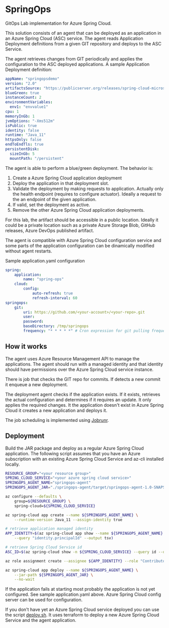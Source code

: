 # SpringOps
GitOps Lab implementation for Azure Spring Cloud.

This solution consists of an agent that can be deployed as an application in an Azure Spring Cloud (ASC) service. The agent reads Application Deployment definitions from a given GIT repository and deploys to the ASC Service.

The agent retrieves changes from GIT periodically and applies the configuration to the ASC deployed applications.
A sample Application Deployment definition:
```yaml
appName: "springopsdemo"
version: "2.0"
artifactsSource: "https://publicserver.org/releases/spring-cloud-microservice-0.0.1-SNAPSHOT.jar"
blueGreen: true
instanceCount: 2
environmentVariables:
  env1: "envvalue1"
cpu: 1
memoryInGb: 1
jvmOptions: "-Xms512m"
isPublic: true
identity: false
runtime: "Java_11"
httpsOnly: false
endToEndTls: true
persistentDisk:
  sizeInGb: 5
  mountPath: "/persistent"
```
The agent is able to perform a blue/green deployment. The behavior is:
1. Create a Azure Spring Cloud application deployment
2. Deploy the application in that deployment slot.
3. Validate the deployment by making requests to application. Actually only the health endpoint (requires to configure actuator). Ideally a request to the an endpoint of the given application.
4. If valid, set the deployment as active.
5. Remove the other Azure Spring Cloud application deployments.

For this lab, the artifact should be accessible in a public location. Ideally it could be a private location such as a private Azure Storage Blob, GitHub releases, Azure DevOps published artifact.

The agent is compatible with Azure Spring Cloud configuration service and some parts of the application configuration can be dinamically modified without agent restarts.

Sample application.yaml configuration
```yaml
spring:
    application:
        name: "spring-ops"
    cloud:
        config:
            auto-refresh: true
            refresh-interval: 60
springops:
    git:
        uri: https://github.com/<your-account>/<your-repo>.git
        user: 
        password:  
        baseDirectory: /tmp/springops
        frequency: "* * * * *" # Cron expression for git pulling frequency. This value is every minute
```

## How it works
The agent uses Azure Resource Management API to manage the applications. The agent should run with a managed identity and that identity should have permissions over the Azure Spring Cloud service instance.

There is job that checks the GIT repo for commits. If detects a new commit it enqueue a new deployment.

The deployment agent checks if the application exists. If it exists, retrieves the actual configuration and determines if it requires an update. It only applies the required changes.
It the application doesn't exist in Azure Spring Cloud it creates a new application and deploys it.

The job scheduling is implemented using [Jobrunr](https://www.jobrunr.io/).

## Deployment
Build the JAR package and deploy as a regular Azure Spring Cloud application. 
The following script assumes that you have an Azure subscription with an existing Azure Spring Cloud Service and az-cli installed locally.
```bash
RESOURCE_GROUP="<your resource group>"
SPRING_CLOUD_SERVICE="<your azure spring cloud service>"
SPRINGOPS_AGENT_NAME="springops-agent"
SPRINGOPS_AGENT_JAR="./springops-agent/target/springops-agent-1.0-SNAPSHOT.jar"

az configure --defaults \
    group=${RESOURCE_GROUP} \
    spring-cloud=${SPRING_CLOUD_SERVICE}

az spring-cloud app create --name ${SPRINGOPS_AGENT_NAME} \
    --runtime-version Java_11 --assign-identity true

# retrieve application managed identity
APP_IDENTITY=$(az spring-cloud app show --name ${SPRINGOPS_AGENT_NAME} \
    --query "identity.principalId" --output tsv)

# retrieve Spring Cloud Service id
ASC_ID=$(az spring-cloud show -n ${SPRING_CLOUD_SERVICE} --query id --output tsv)

az role assignment create --assignee ${APP_IDENTITY} --role "Contributor" --scope ${ASC_ID}

az spring-cloud app deploy --name ${SPRINGOPS_AGENT_NAME} \
    --jar-path ${SPRINGOPS_AGENT_JAR} \
    --no-wait 
```
If the application fails at starting most probably the application is not yet configured. See sample application.yaml above. Azure Spring Cloud config server can be used for configuration. 

If you don't have yet an Azure Spring Cloud service deployed you can use the script [deploy.sh](./deploy/deploy.sh). It uses terraform to deploy a new Azure Spring Cloud Service and the agent application.